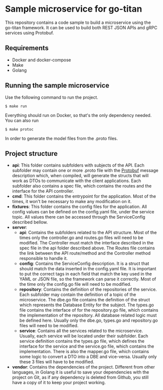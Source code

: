 # Sample microservice for go-titan
This repository contains a code sample to build a microservice using the go-titan framework. It can be used to build both REST JSON APIs and gRPC services using Protobuf.

## Requirements

 - Docker and docker-compose
 - Make
 - Golang

## Running the sample microservice

Use the following command to run the project.

    $ make run

Everything should run on Docker, so that's the only dependency needed.
You can also run

    $ make protoc

In order to generate the model files from the .proto files.

## Project structure

 - **api**: This folder contains subfolders with subjects of the API. Each subfolder may contain one or more .proto file with the [Protobuf](https://developers.google.com/protocol-buffers/docs/overview) message description which, when compiled, will generate the structs that will work as DTOs to communicate with the client applications. Each subfolder also contains a spec file, which contains the routes and the interface for the API controller.
 - **cmd**: This folder contains the entrypoint for the application. Most of the times, it won't be necessary to make any modification on it.
 - **fixtures**: This folder contains the config files for the application. All config values can be defined on the config.yaml file, under the service topic. All values there can be accessed through the ServiceConfig described bellow.
 - **server**:
	 - **api**: Contains the subfolders related to the API structure. Most of the times only the controller.go and routes.go files will need to be modified. The Controller must match the interface described in the spec file in the api folder described above. The Routes file contains the link between the API route/method and the Controller method responsible to handle it.
	 - **config**: Contains the ServiceConfig description. It is a struct that should match the data inserted in the config.yaml file. It is important to put the correct tags in each field that match the key used in the YAML or JSON file, so the framework can parse it correctly. Most of the time only the config.go file will need to be modified.
	 - **repository**: Contains the definition of the repositories of the service. Each subfolder may contain the definition of a topic of the microservice. The dbe.go file contains the definition of the struct which represents the  Database Entity for the subject. The types.go file contains the interface of for the repository.go file, which contains the implementation of the repository. All database related logic must be defined here. Usually only the dbe.go, types.go and repository.go files will need to be modified.
	 - **service**: Contains all the services related to the microservice. Usually, each service will be located under their subfolder. Each service definition contains the types.go file, which defines the interface for the service and the service.go file, which contains the implementation. There is also the mapper.go file, which contains some logic to convert a DTO into a DBE and vice-versa. Usually only these 3 files will have to be modified.
 - **vendor**: Contains the dependencies of the project. Different from other languages, in Golang it is useful to save your dependencies with the project on Git, as if any dependency is deleted from Github, you still have a copy of it to keep your project working.
